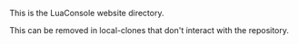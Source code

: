 
This is the LuaConsole website directory.  

This can be removed in local-clones that don't interact with the repository.
